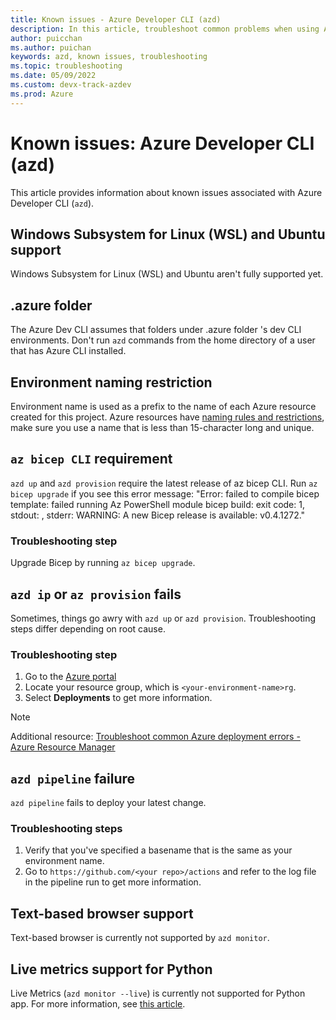 ```yaml
---
title: Known issues - Azure Developer CLI (azd)
description: In this article, troubleshoot common problems when using Azure Developer CLI (azd)
author: puicchan
ms.author: puichan
keywords: azd, known issues, troubleshooting
ms.topic: troubleshooting
ms.date: 05/09/2022
ms.custom: devx-track-azdev
ms.prod: Azure
---
```

# Known issues: Azure Developer CLI (azd)

This article provides information about known issues associated with Azure Developer CLI (`azd`).

## Windows Subsystem for Linux (WSL) and Ubuntu support
Windows Subsystem for Linux (WSL) and Ubuntu aren't fully supported yet.

## .azure folder
The Azure Dev CLI assumes that folders under .azure folder 's dev CLI environments. Don't run `azd` commands from the home directory of a user that has Azure CLI installed.

## Environment naming restriction
Environment name is used as a prefix to the name of each Azure resource created for this project. Azure resources have [naming rules and restrictions](/azure/azure-resource-manager/management/resource-name-rules), make sure you use a name that is less than 15-character long and unique.

## `az bicep CLI` requirement
`azd up` and `azd provision` require the latest release of az bicep CLI. Run `az bicep upgrade` if you see this error message: "Error: failed to compile bicep template: failed running Az PowerShell module bicep build: exit code: 1, stdout: , stderr: WARNING: A new Bicep release is available: v0.4.1272."

### Troubleshooting step
Upgrade Bicep by running `az bicep upgrade`.

## `azd ip` or `az provision` fails
Sometimes, things go awry with `azd up` or `azd provision`. Troubleshooting steps differ depending on root cause. 

### Troubleshooting step
1. Go to the [Azure portal](https://portal.azure.com) 
1. Locate your resource group, which is `<your-environment-name>rg`. 
1. Select **Deployments** to get more information.

> [!NOTE]
> Additional resource: [Troubleshoot common Azure deployment errors - Azure Resource Manager](/azure/azure-resource-manager/troubleshooting/common-deployment-errors)

## `azd pipeline` failure
`azd pipeline` fails to deploy your latest change.

### Troubleshooting steps
1. Verify that you've specified a basename that is the same as your environment name. 
1. Go to `https://github.com/<your repo>/actions` and refer to the log file in the pipeline run to get more information.

## Text-based browser support
Text-based browser is currently not supported by `azd monitor`.

## Live metrics support for Python
Live Metrics (`azd monitor --live`) is currently not supported for Python app. For more information, see [this article](/azure/azure-monitor/app/live-stream#get-started).